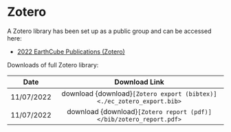 # Zotero

A Zotero library has been set up as a public group and can be accessed here:

* [2022 EarthCube Publications (Zotero)](https://www.zotero.org/groups/4785651/earthcube_program_publications_2012-2022)

Downloads of full Zotero library:

| Date | Download Link |
|:----:|:-----:|
| 11/07/2022 | download {download}`[Zotero export (bibtex)] <./ec_zotero_export.bib>` |
| 11/07/2022 | download {download}`[Zotero report (pdf)] </bib/zotero_report.pdf>` |
